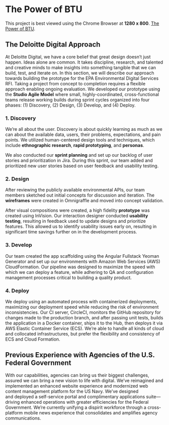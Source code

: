 # The Power of BTU

This project is best viewed using the Chrome Browser at **1280 x 800**. [The Power of BTU](http://powerofbtu.com/).

## The Deloitte Digital Approach

At Deloitte Digital, we have a core belief that great design doesn’t just happen. Ideas alone are common. It takes discipline, research, and talented and creative minds to make insights into something tangible that we can build, test, and iterate on. In this section, we will describe our approach towards building the prototype for the EPA Environmental Digital Services RFI.
Taking a project from concept to completion requires a flexible approach enabling ongoing evaluation. We developed our prototype using the **Studio Agile Model** where small, highly-coordinated, cross-functional teams release working builds during sprint cycles organized into four phases: (1) Discovery, (2) Design, (3) Develop, and (4) Deploy.

### 1. Discovery

We’re all about the user. Discovery is about quickly learning as much as we can about the available data, users, their problems, expectations, and pain points. We utilized human-centered design tools and techniques, which include **ethnographic research**, **rapid prototyping**, and **personas**.

We also conducted our **sprint planning** and set up our backlog of user stories and prioritization in Jira. During this sprint, our team added and prioritized new user stories based on user feedback and usability testing. 


### 2. Design

After reviewing the publicly available environmental APIs, our team members sketched out initial concepts for discussion and iteration. The **wireframes** were created in Omnigraffle and moved into concept validation.

After visual compositions were created, a high fidelity **prototype** was created using InVision. Our interaction designer conducted **usability testing**, resulting in feedback used to update designs and prioritize features. This allowed us to identify usability issues early on, resulting in significant time savings further on in the development process.


### 3. Develop

Our team created the app scaffolding using the Angular Fullstack Yeoman Generator and set up our environments with Amazon Web Services (AWS) CloudFormation. Our pipeline was designed to maximize the speed with which we can deploy a feature, while adhering to QA and configuration management processes critical to building a quality product.

### 4. Deploy

We deploy using an automated process with containerized deployments, maximizing our deployment speed while reducing the risk of environment inconsistencies. Our CI server, CircleCI, monitors the GitHub repository for changes made to the production branch, and after passing unit tests, builds the application in a Docker container, ships it to the Hub, then deploys it via AWS Elastic Container Service (ECS). We’re able to handle all kinds of cloud and collocated infrastructures, but prefer the flexibility and consistency of ECS and Cloud Formation.

## Previous Experience with Agencies of the U.S. Federal Government

With our capabilities, agencies can bring us their biggest challenges, assured we can bring a new vision to life with digital. We’ve reimagined and implemented an enhanced website experience and modernized web content management platform for the US Navy. We’ve designed and deployed a self-service portal and complimentary applications suite—driving enhanced operations with greater efficiencies for the Federal Government. We’re currently unifying a dispirit workforce through a cross-platform mobile news experience that consolidates and amplifies agency communications.

